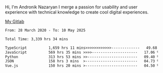 Hi, I'm Andronik Nazaryan
I merge a passion for usability and user experience with technical knowledge to create cool digital experiences.

[My Gitlab](https://gitlab.com/anridev24)

<!--START_SECTION:waka-->

```txt
From: 28 March 2020 - To: 10 May 2025

Total Time: 3,339 hrs 34 mins

TypeScript          1,659 hrs 11 mins>>>>>>>>>>>>-------------   49.68 %
JavaScript          569 hrs 35 mins >>>>---------------------   17.06 %
Python              313 hrs 53 mins >>-----------------------   09.40 %
JSON                158 hrs 3 mins  >------------------------   04.73 %
Vue.js              150 hrs 20 mins >------------------------   04.50 %
```

<!--END_SECTION:waka-->
